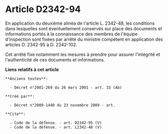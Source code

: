 # Article D2342-94

En application du deuxième alinéa de l'article L. 2342-48, les conditions dans lesquelles sont éventuellement conservés sur
place des documents et informations portés à la connaissance des membres de l'équipe d'inspection sont fixées par arrêté du
ministre compétent en application des articles D. 2342-95 à D. 2342-102. 

Cet arrêté fixe notamment les mesures à prendre pour assurer l'intégrité et l'authenticité de ces documents et informations.

**Liens relatifs à cet article**

	**Anciens textes**:

	  - Décret n°2001-269 du 26 mars 2001 - art. 33 (Ab)

	**Créé par**:

	  - Décret n°2009-1440 du 23 novembre 2009 - art.

	**Cite**:

	  - Code de la défense. - art. D2342-95 (V)
	  - Code de la défense. - art. L2342-48 (V)
